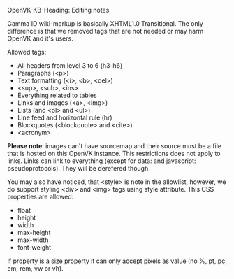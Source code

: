 OpenVK-KB-Heading: Editing notes

Gamma ID wiki-markup is basically XHTML1.0 Transitional. The only difference is that we removed tags that are not needed or may harm OpenVK and it's users.

Allowed tags:
* All headers from level 3 to 6 (h3-h6)
* Paragraphs (&lt;p&gt;)
* Text formatting (&lt;i&gt;, &lt;b&gt;, &lt;del&gt;)
* &lt;sup&gt;, &lt;sub&gt;, &lt;ins&gt;
* Everything related to tables
* Links and images (&lt;a&gt;, &lt;img&gt;)
* Lists (and &lt;ol&gt; and &lt;ul&gt;)
* Line feed and horizontal rule (hr)
* Blockquotes (&lt;blockquote&gt; and &lt;cite&gt;)
* &lt;acronym&gt;

**Please note**: images can't have sourcemap and their source must be a file that is hosted on this OpenVK instance. This restrictions does not apply to links. Links can link to everything (except for data: and javascript: pseudoprotocols). They will be derefered though.

You may also have noticed, that &lt;style&gt; is note in the allowlist, however, we do support styling &lt;div&gt; and &lt;img&gt; tags using style attribute. This CSS properties are allowed:
* float
* height
* width
* max-height
* max-width
* font-weight

If property is a size property it can only accept pixels as value (no %, pt, pc, em, rem, vw or vh).
